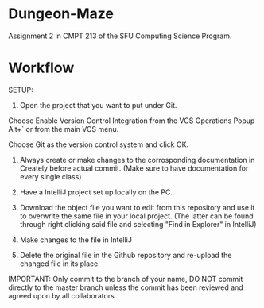 # Dungeon-Maze
Assignment 2 in CMPT 213 of the SFU Computing Science Program.

# Workflow

SETUP:
1. Open the project that you want to put under Git.

Choose Enable Version Control Integration from the VCS Operations Popup Alt+` or from the main VCS menu.

Choose Git as the version control system and click OK.



1. Always create or make changes to the corrosponding documentation in Creately before actual commit.
   (Make sure to have documentation for every single class)

2. Have a IntelliJ project set up locally on the PC.

3. Download the object file you want to edit from this repository and use it to overwrite the same file in your local project. 
   (The latter can be found through right clicking said file and selecting "Find in Explorer" in IntelliJ)
   
4. Make changes to the file in IntelliJ

5. Delete the original file in the Github repository and re-upload the changed file in its place.

IMPORTANT: Only commit to the branch of your name, DO NOT commit directly to the master branch unless the commit has been reviewed and agreed upon by all collaborators.

